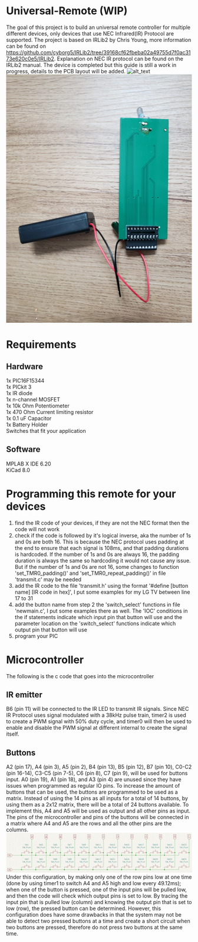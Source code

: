 # Universal-Remote (WIP)
The goal of this project is to build an universal remote controller for multiple different devices, only devices that use NEC Infrared(IR) Protocol are supported. The project is based on IRLib2 by Chris Young, more information can be found on https://github.com/cyborg5/IRLib2/tree/39168cf62fbeba02a49755d7f0ac3173e620c0e5/IRLib2. Explanation on NEC IR protocol can be found on the IRLib2 manual. The device is completed but this guide is still a work in progress, details to the PCB layout will be added.
![alt_text](https://github.com/Jef-frey/Universal-Remote/blob/46fbb8ee40a13d47b7df26cc8d72dc33309e8b31/Microcontroller/remoteFront.jpg?raw=true)![alt_text](https://github.com/Jef-frey/Universal-Remote/blob/46fbb8ee40a13d47b7df26cc8d72dc33309e8b31/Microcontroller/remoteBack.jpg?raw=true)

# Requirements
## Hardware
1x PIC16F15344<br />
1x PICkit 3<br />
1x IR diode<br />
1x n-channel MOSFET<br />
1x 10k Ohm Potentiometer<br />
1x 470 Ohm Current limiting resistor<br />
1x 0.1 uF Capacitor<br />
1x Battery Holder<br />
Switches that fit your application<br />

## Software
MPLAB X IDE 6.20<br />
KiCad 8.0<br />

# Programming this remote for your devices
1. find the IR code of your devices, if they are not the NEC format then the code will not work
2. check if the code is followed by it's logical inverse, aka the number of 1s and 0s are both 16. This is because the NEC protocol uses padding at the end to ensure that each signal is 108ms, and that padding durations is hardcoded. If the number of 1s and 0s are always 16, the padding duration is always the same so hardcoding it would not cause any issue. But if the number of 1s and 0s are not 16, some changes to function 'set_TMR0_padding()' and 'set_TMR0_repeat_padding()' in file 'transmit.c' may be needed
3. add the IR code to the file 'transmit.h' using the format '#define \[button name] \[IR code in hex]', I put some examples for my LG TV between line 17 to 31
4. add the button name from step 2 the 'switch_select' functions in file 'newmain.c', I put some examples there as well. The 'IOC' conditions in the if statements indicate which input pin that button will use and the parameter location on the 'switch_select' functions indicate which output pin that button will use
5. program your PIC

# Microcontroller
The following is the c code that goes into the microcontroller

## IR emitter
B6 (pin 11) will be connected to the IR LED to transmit IR signals. Since NEC IR Protocol uses signal modulated with a 38kHz pulse train, timer2 is used to create a PWM signal with 50% duty cycle, and timer0 will then be used to enable and disable the PWM signal at different internal to create the signal itself.

## Buttons
A2 (pin 17), A4 (pin 3), A5 (pin 2), B4 (pin 13), B5 (pin 12), B7 (pin 10), C0-C2 (pin 16-14), C3-C5 (pin 7-5), C6 (pin 8), C7 (pin 9), will be used for buttons input. A0 (pin 19), A1 (pin 18), and A3 (pin 4) are unused since they have issues when programmed as regular IO pins.
To increase the amount of buttons that can be used, the buttons are programmed to be used as a matrix. Instead of using the 14 pins as all inputs for a total of 14 buttons, by using them as a 2x12 matrix, there will be a total of 24 buttons available. To implement this, A4 and A5 will be used as output and all other pins as input. The pins of the microcontroller and pins of the buttons will be connected in a matrix where A4 and A5 are the rows and all the other pins are the columns.
![alt text](https://github.com/Jef-frey/Universal-Remote/blob/3d08582dd7476987d76cc73bbe6af61f81970d02/Microcontroller/button_matrix.jpg?raw=true)
Under this configuration, by making only one of the row pins low at one time (done by using timer1 to switch A4 and A5 high and low every 49.12ms); when one of the button is pressed, one of the input pins will be pulled low, and then the code will check which output pins is set to low. By tracing the input pin that is pulled low (column) and knowing the output pin that is set to low (row), the pressed button can be determined.
However, this configuration does have some drawbacks in that the system may not be able to detect two pressed buttons at a time and create a short circuit when two buttons are pressed, therefore do not press two buttons at the same time.

